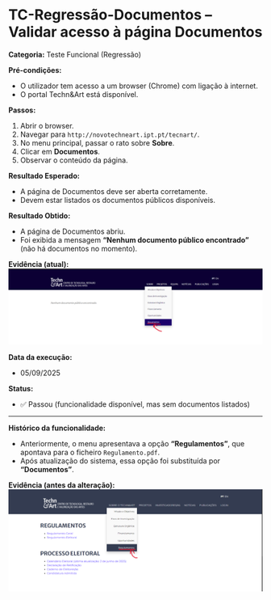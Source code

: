 # TC-Regressão-Documentos – Validar acesso à página Documentos

**Categoria:** Teste Funcional (Regressão)  

**Pré-condições:**  
- O utilizador tem acesso a um browser (Chrome) com ligação à internet.  
- O portal Techn&Art está disponível.  

**Passos:**  
1. Abrir o browser.  
2. Navegar para `http://novotechneart.ipt.pt/tecnart/`.  
3. No menu principal, passar o rato sobre **Sobre**.  
4. Clicar em **Documentos**.  
5. Observar o conteúdo da página.  

**Resultado Esperado:**  
- A página de Documentos deve ser aberta corretamente.  
- Devem estar listados os documentos públicos disponíveis.  

**Resultado Obtido:**  
- A página de Documentos abriu.  
- Foi exibida a mensagem **“Nenhum documento público encontrado”** (não há documentos no momento).  

**Evidência (atual):**  
![Menu Atual](../evidence/Documentos.png)  

**Data da execução:**  
- 05/09/2025  

**Status:**  
- ✅ Passou (funcionalidade disponível, mas sem documentos listados)  

---

**Histórico da funcionalidade:**  
- Anteriormente, o menu apresentava a opção **“Regulamentos”**, que apontava para o ficheiro `Regulamento.pdf`.  
- Após atualização do sistema, essa opção foi substituída por **“Documentos”**.  

**Evidência (antes da alteração):**  
![Menu Antigo](../evidence/Regulamento.png)
